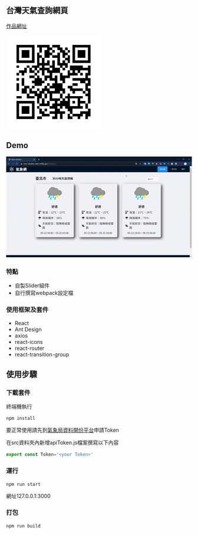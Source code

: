 ## 台灣天氣查詢網頁

[作品網址](https://react-weather-web.netlify.com/)

![](./QRcode.png)
## Demo
![](./demo.gif)

### 特點

* 自製Slider組件
* 自行撰寫webpack設定檔

### 使用框架及套件

* React
* Ant Design
* axios
* react-icons
* react-router
* react-transition-group

## 使用步驟

### 下載套件

終端機執行
```
npm install
```
要正常使用請先到[氣象局資料開份平台](https://opendata.cwb.gov.tw/index)申請Token

在src資料夾內新增apiToken.js檔案撰寫以下內容
```js
export const Token='<your Token>'
```

### 運行 
```
npm run start
```
網址127.0.0.1:3000

### 打包
```
npm run build
```
